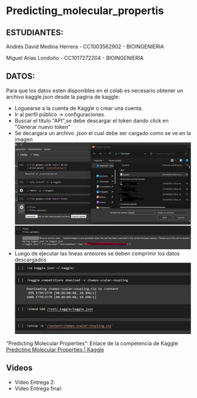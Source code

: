 # Predicting_molecular_propertis
## ESTUDIANTES:
Andrés David Medina Herrera - CC1003562902 - BIOINGENIERIA

Miguel Arias Londoño - CC1017272204 - BIOINGENIERIA
## DATOS:
Para que los datos esten disponibles en el colab es necesario obtener un archivo kaggle.json desde la pagina de kaggle:
* Loguearse a la cuenta de Kaggle o crear una cuenta.
* Ir al perfil público -> configuraciones.
* Buscar el titulo "API",se debe descargar el token dando click en "Generar nuevo token"
* Se decargara un archivo .json el cual debe ser cargado como se ve en la imagen
![IMAGEN DESCRIPTIVA](https://github.com/AndresMedina117/Predicting_molecular_propertis/blob/4669c3d31d77d249c1e63f8a5e5c968a3acb3b59/images/K%20tutorial.jpg)
![IMAGEN DESCRIPTIVA](https://github.com/AndresMedina117/Predicting_molecular_propertis/blob/23dd30a4e5c0c6da0a6d567794f0a64394db4e5a/images/k%20tutorial2.png)
* Luego de ejecutar las lineas anteiores se deben comprimir los datos descargados
![IMAGEN DESCRIPTIVA](https://github.com/AndresMedina117/Predicting_molecular_propertis/blob/befc6ac89b7b34c2c0170a632fc004a26b23e983/images/k%20tutorial3.png)

“Predicting Molecular Properties”: Enlace de la competencia de Kaggle:[ Predicting Molecular Properties | Kaggle](https://www.kaggle.com/competitions/champs-scalar-coupling/overview)

 ## Videos

*   Video Entrega 2:  
*   Video Entrega final:
